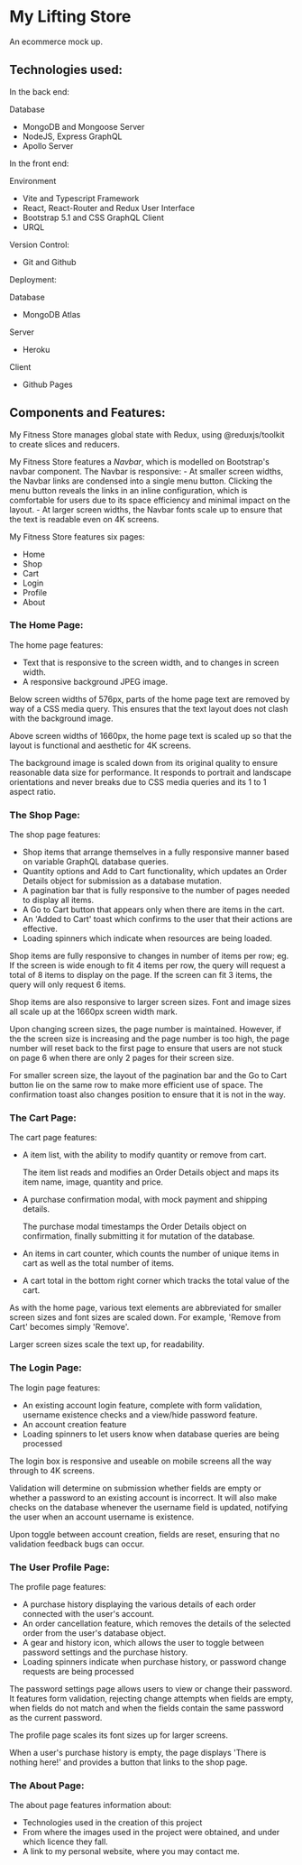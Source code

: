 # My Lifting Store
An ecommerce mock up.

## Technologies used:
In the back end:

Database
- MongoDB and Mongoose
Server
- NodeJS, Express
GraphQL
- Apollo Server

In the front end:

Environment
- Vite and Typescript
Framework
- React, React-Router and Redux
User Interface
- Bootstrap 5.1 and CSS
GraphQL Client
- URQL

Version Control:
- Git and Github

Deployment:

Database
- MongoDB Atlas

Server
- Heroku

Client
- Github Pages

## Components and Features:
My Fitness Store manages global state with Redux, using @reduxjs/toolkit to create slices and reducers.

My Fitness Store features a _Navbar_, which is modelled on Bootstrap's navbar component.
    The Navbar is responsive:
    - At smaller screen widths, the Navbar links are condensed into a single menu button.
        Clicking the menu button reveals the links in an inline configuration, which is comfortable for users due to its space efficiency and minimal impact on the layout.
    - At larger screen widths, the Navbar fonts scale up to ensure that the text is readable even on 4K screens.

My Fitness Store features six pages:
- Home
- Shop
- Cart
- Login
- Profile
- About

### The Home Page:
The home page features:
- Text that is responsive to the screen width, and to changes in screen width.
- A responsive background JPEG image.

Below screen widths of 576px, parts of the home page text are removed by way of a CSS media query.
This ensures that the text layout does not clash with the background image.

Above screen widths of 1660px, the home page text is scaled up so that the layout is functional and aesthetic for 4K screens.

The background image is scaled down from its original quality to ensure reasonable data size for performance.
It responds to portrait and landscape orientations and never breaks due to CSS media queries and its 1 to 1 aspect ratio.

### The Shop Page:
The shop page features:
- Shop items that arrange themselves in a fully responsive manner based on variable GraphQL database queries.
- Quantity options and Add to Cart functionality, which updates an Order Details object for submission as a database mutation.
- A pagination bar that is fully responsive to the number of pages needed to display all items.
- A Go to Cart button that appears only when there are items in the cart.
- An 'Added to Cart' toast which confirms to the user that their actions are effective.
- Loading spinners which indicate when resources are being loaded.

Shop items are fully responsive to changes in number of items per row;
eg. If the screen is wide enough to fit 4 items per row, the query will request a total of 8 items to display on the page.
    If the screen can fit 3 items, the query will only request 6 items.

Shop items are also responsive to larger screen sizes. Font and image sizes all scale up at the 1660px screen width mark.

Upon changing screen sizes, the page number is maintained. However, if the the screen size is increasing and the page number is too high, the page number will reset back to the first page to ensure that users are not stuck on page 6 when there are only 2 pages for their screen size.

For smaller screen size, the layout of the pagination bar and the Go to Cart button lie on the same row to make more efficient use of space. The confirmation toast also changes position to ensure that it is not in the way.

### The Cart Page:
The cart page features:
- A item list, with the ability to modify quantity or remove from cart.

    The item list reads and modifies an Order Details object and maps its item name, image, quantity and price.
- A purchase confirmation modal, with mock payment and shipping details.

    The purchase modal timestamps the Order Details object on confirmation, finally submitting it for mutation of the database.
- An items in cart counter, which counts the number of unique items in cart as well as the total number of items.
- A cart total in the bottom right corner which tracks the total value of the cart.

As with the home page, various text elements are abbreviated for smaller screen sizes and font sizes are scaled down. 
For example, 'Remove from Cart' becomes simply 'Remove'.

Larger screen sizes scale the text up, for readability.

### The Login Page:
The login page features:
- An existing account login feature, complete with form validation, username existence checks and a view/hide password feature.
- An account creation feature
- Loading spinners to let users know when database queries are being processed

The login box is responsive and useable on mobile screens all the way through to 4K screens.

Validation will determine on submission whether fields are empty or whether a password to an existing account is incorrect.
It will also make checks on the database whenever the username field is updated, notifying the user when an account username is existence.

Upon toggle between account creation, fields are reset, ensuring that no validation feedback bugs can occur.

### The User Profile Page:
The profile page features:
- A purchase history displaying the various details of each order connected with the user's account.
- An order cancellation feature, which removes the details of the selected order from the user's database object.
- A gear and history icon, which allows the user to toggle between password settings and the purchase history.
- Loading spinners indicate when purchase history, or password change requests are being processed

The password settings page allows users to view or change their password. It features form validation, rejecting change attempts when fields are empty, when fields do not match and when the fields contain the same password as the current password.

The profile page scales its font sizes up for larger screens.

When a user's purchase history is empty, the page displays 'There is nothing here!' and provides a button that links to the shop page.

### The About Page:
The about page features information about:
- Technologies used in the creation of this project
- From where the images used in the project were obtained, and under which licence they fall.
- A link to my personal website, where you may contact me.